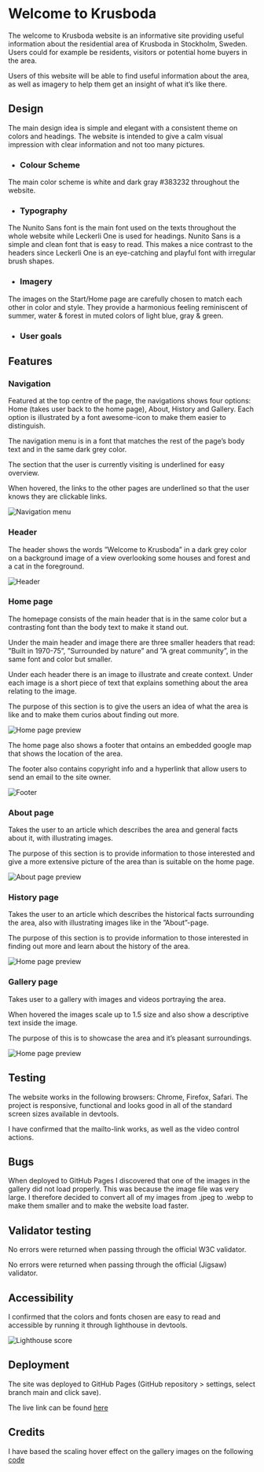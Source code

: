 # Welcome to Krusboda

The welcome to Krusboda website is an informative site providing useful information about the residential area of Krusboda in Stockholm, Sweden. Users could for example be residents, visitors or potential home buyers in the area.

Users of this website will be able to find useful information about the area, as well as imagery to help them get an insight of what it’s like there.

## Design

The main design idea is simple and elegant with a consistent theme on colors and headings. The website is intended to give a calm visual impression with clear information and not too many pictures.

* ### Colour Scheme 
The main color scheme is white and dark gray #383232 throughout the website.

* ### Typography
The Nunito Sans font is the main font used on the texts throughout the whole website while Leckerli One is used for headings. Nunito Sans is a simple and clean font that is easy to read. This makes a nice contrast to the headers since Leckerli One is an eye-catching and playful font with irregular brush shapes.

* ### Imagery
The images on the Start/Home page are carefully chosen to match each other in color and style. They provide a harmonious feeling reminiscent of summer, water & forest in muted colors of light blue, gray & green.

* ### User goals

## Features

### Navigation
Featured at the top centre of the page, the navigations shows four options: Home (takes user back to the home page), About, History and 
Gallery. Each option is illustrated by a font awesome-icon to make them easier to distinguish. 

The navigation menu is in a font that matches the rest of the page’s body text and in the same dark grey color. 

The section that the user is currently visiting is underlined for easy overview.

When hovered, the links to the other pages are underlined so that the user knows they are clickable links.  

![Navigation menu](screenshots/navigation.png)

### Header
The header shows the words ”Welcome to Krusboda” in a dark grey color on a background image of a view overlooking some houses and forest and a cat in the foreground.

![Header](screenshots/header.png)

### Home page
The homepage consists of the main header that is in the same color but a contrasting font than the body text to make it stand out. 

Under the main header and image there are three smaller headers that read: ”Built in 1970-75”, ”Surrounded by nature” and ”A great community”, in the same font and color but smaller.

Under each header there is an image to illustrate and create context. Under each image is a short piece of text that explains something about the area relating to the image. 

The purpose of this section is to give the users an idea of what the area is like and to make them curios about finding out more.  

![Home page preview](screenshots/home_responsive.png)

The home page also shows a footer that ontains an embedded google map that shows the location of the area. 

The footer also contains copyright info and a hyperlink that allow users to send an email to the site owner.

![Footer](screenshots/footer.png)

### About page
Takes the user to an article which describes the area and general facts about it, with illustrating images. 

The purpose of this section is to provide information to those interested and give a more extensive picture of the area than is suitable on the home page.

![About page preview](screenshots/about_responsive.png)

### History page 
Takes the user to an article which describes the historical facts surrounding the area, also with illustrating images like in the ”About”-page.

The purpose of this section is to provide information to those interested in finding out more and learn about the history of the area.

![Home page preview](screenshots/history_responsive.png)

### Gallery page
Takes user to a gallery with images and videos portraying the area. 

When hovered the images scale up to 1.5 size and also show a descriptive text inside the image.

The purpose of this is to showcase the area and it’s pleasant surroundings.

![Home page preview](screenshots/gallery_responsive.png)

## Testing

The website works in the following browsers:
Chrome, Firefox, Safari.
The project is responsive, functional and looks good in all of the standard screen sizes available in devtools.

I have confirmed that the mailto-link works, as well as the video control actions.

## Bugs

When deployed to GitHub Pages I discovered that one of the images in the gallery did not load properly. This was because the image file was very large. I therefore decided to convert all of my images from .jpeg to .webp to make them smaller and to make the website load faster.

## Validator testing
No errors were returned when passing through the official W3C validator. 

No errors were returned when passing through the official (Jigsaw) validator. 

## Accessibility
I confirmed that the colors and fonts chosen are easy to read and accessible by running it through lighthouse in devtools.

![Lighthouse score](screenshots/lighthouse_score.png)


## Deployment
The site was deployed to GitHub Pages (GitHub repository > settings, select branch main and click save). 

The live link can be found [here](https://jossansik.github.io/Portfolio-project1/)

## Credits

I have based the scaling hover effect on the gallery images on the following [code](https://codepen.io/ran0904/pen/bNpLvX)